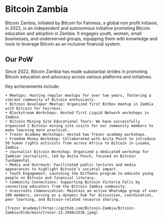 # Bitcoin Zambia
Bitcoin Zambia, initiated by Bitcoin for Fairness, a global non profit initiavie, in 2022, is an independent and autonomous initiative promoting Bitcoin education and adoption in Zambia. It engages youth, women, small businesses, and underserved groups, equipping them with knowledge and tools to leverage Bitcoin as an inclusive financial system.

## Our PoW

Since 2022, Bitcoin Zambia has made substantial strides in promoting Bitcoin education and advocacy across various platforms and initiatives. 

Key achievements include:

    • Meetups: Hosting regular meetups for over two years, fostering a vibrant community of Bitcoin enthusiasts.
    • Bitcoin Developer Meetup: Organized first BitDev meetup in Zambia with Bitcoin for Fairness.
    • Blockstream Workshops: Hosted first Liquid Network workshops in Zambia.
    • Bitcoin Mining Site Educational Tours: We have successfully organized 2 Bitcoin mining site visits for our community members to make learning more practical.
    • Trezor Academy Workshops: Hosted two Trezor academy workshops.
    • Freedom Money Workshop: Collaborated with Anita Posch to introduce 50 human rights activists from across Africa to Bitcoin in Lusaka, Zambia.
    • Journalist Bitcoin Workshop: Organized a dedicated workshop for Zambian journalists, led by Anita Posch, focused on Bitcoin fundamental.
    • Media and Outreach: Facilitated public lectures and media appearances to highlight Bitcoin’s societal impact.
    • Youth Engagement: Launching the BitTeens program to educate young people on Bitcoin and financial literacy.
    • Community Connections: Supporting Bitcoin Victoria Falls by connecting educators from the Bitcoin Zambia community.
    • Grassroots Communication: Maintain an active WhatsApp group of over 100 members, serving as a dynamic hub for discussion, coordination, peer learning, and Bitcoin-related resource sharing.

    [Trezor Academy](https://github.com/Bitcoin-Zambia/Bitcoin-Zambia/blob/main/trezor-12-2048x1536.jpeg)

    
